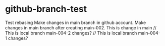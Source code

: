 # github-branch-test
Test rebasing
Make changes in main branch in github account.
Make changes in main branch after creating main-002. This is change in main
// This is local branch main-004-2 changes?
// This is local branch main-004-1 changes?